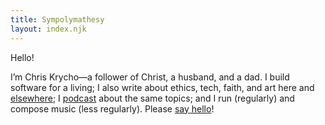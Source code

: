 ```yaml
---
title: Sympolymathesy
layout: index.njk
---
```


Hello!

I’m Chris Krycho—a follower of Christ, a husband, and a dad. I build software for a living; I also write about ethics, tech, faith, and art here and [elsewhere]; I [podcast] about the same topics; and I run (regularly) and compose music (less regularly). Please [say hello]!

[elsewhere]: /appearances/
[podcast]: /podcasts/
[say hello]: mailto:hello@chriskrycho.com
